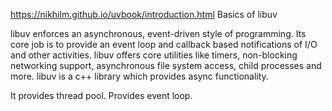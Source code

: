 https://nikhilm.github.io/uvbook/introduction.html
Basics of libuv

libuv enforces an asynchronous, event-driven style of programming.
Its core job is to provide an event loop and callback based notifications of I/O and other activities. 
libuv offers core utilities like timers, non-blocking networking support, asynchronous file system access, child processes and more.
libuv is a c++ library which provides async functionality.

It provides thread pool.
Provides event loop.

